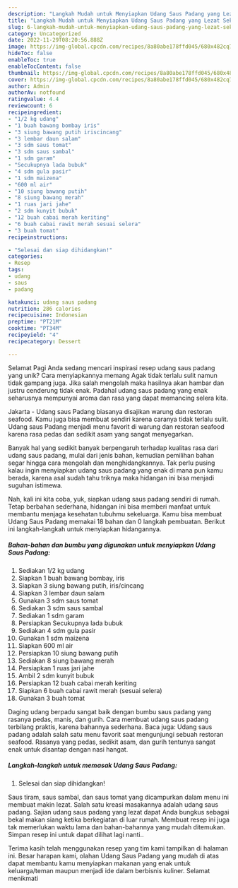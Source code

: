 ```yaml
---
description: "Langkah Mudah untuk Menyiapkan Udang Saus Padang yang Lezat Sekali"
title: "Langkah Mudah untuk Menyiapkan Udang Saus Padang yang Lezat Sekali"
slug: 6-langkah-mudah-untuk-menyiapkan-udang-saus-padang-yang-lezat-sekali
category: Uncategorized
date: 2022-11-29T08:20:56.888Z
image: https://img-global.cpcdn.com/recipes/8a80abe178ffd045/680x482cq70/udang-saus-padang-foto-resep-utama.jpg
hideToc: false
enableToc: true
enableTocContent: false
thumbnail: https://img-global.cpcdn.com/recipes/8a80abe178ffd045/680x482cq70/udang-saus-padang-foto-resep-utama.jpg
cover: https://img-global.cpcdn.com/recipes/8a80abe178ffd045/680x482cq70/udang-saus-padang-foto-resep-utama.jpg
author: Admin
authorAv: notfound
ratingvalue: 4.4
reviewcount: 6
recipeingredient:
- "1/2 kg udang"
- "1 buah bawang bombay iris"
- "3 siung bawang putih iriscincang"
- "3 lembar daun salam"
- "3 sdm saus tomat"
- "3 sdm saus sambal"
- "1 sdm garam"
- "Secukupnya lada bubuk"
- "4 sdm gula pasir"
- "1 sdm maizena"
- "600 ml air"
- "10 siung bawang putih"
- "8 siung bawang merah"
- "1 ruas jari jahe"
- "2 sdm kunyit bubuk"
- "12 buah cabai merah keriting"
- "6 buah cabai rawit merah sesuai selera"
- "3 buah tomat"
recipeinstructions:

- "Selesai dan siap dihidangkan!"
categories:
- Resep
tags:
- udang
- saus
- padang

katakunci: udang saus padang 
nutrition: 286 calories
recipecuisine: Indonesian
preptime: "PT21M"
cooktime: "PT34M"
recipeyield: "4"
recipecategory: Dessert

---
```



Selamat Pagi Anda sedang mencari inspirasi resep udang saus padang yang unik? Cara menyiapkannya memang Agak tidak terlalu sulit namun tidak gampang juga. Jika salah mengolah maka hasilnya akan hambar dan justru cenderung tidak enak. Padahal udang saus padang yang enak seharusnya mempunyai aroma dan rasa yang dapat memancing selera kita.


Jakarta - Udang saus Padang biasanya disajikan warung dan restoran seafood. Kamu juga bisa membuat sendiri karena caranya tidak terlalu sulit. Udang saus Padang menjadi menu favorit di warung dan restoran seafood karena rasa pedas dan sedikit asam yang sangat menyegarkan.

Banyak hal yang sedikit banyak berpengaruh terhadap kualitas rasa dari udang saus padang, mulai dari jenis bahan, kemudian pemilihan bahan segar hingga cara mengolah dan menghidangkannya. Tak perlu pusing kalau ingin menyiapkan udang saus padang yang enak di mana pun kamu berada, karena asal sudah tahu triknya maka hidangan ini bisa menjadi suguhan istimewa.


Nah, kali ini kita coba, yuk, siapkan udang saus padang sendiri di rumah. Tetap berbahan sederhana, hidangan ini bisa memberi manfaat untuk membantu menjaga kesehatan tubuhmu sekeluarga. Kamu bisa membuat Udang Saus Padang memakai 18 bahan dan 0 langkah pembuatan. Berikut ini langkah-langkah untuk menyiapkan hidangannya.

<!--inarticleads1-->

##### Bahan-bahan dan bumbu yang digunakan untuk menyiapkan Udang Saus Padang:

1. Sediakan 1/2 kg udang
1. Siapkan 1 buah bawang bombay, iris
1. Siapkan 3 siung bawang putih, iris/cincang
1. Siapkan 3 lembar daun salam
1. Gunakan 3 sdm saus tomat
1. Sediakan 3 sdm saus sambal
1. Sediakan 1 sdm garam
1. Persiapkan Secukupnya lada bubuk
1. Sediakan 4 sdm gula pasir
1. Gunakan 1 sdm maizena
1. Siapkan 600 ml air
1. Persiapkan 10 siung bawang putih
1. Sediakan 8 siung bawang merah
1. Persiapkan 1 ruas jari jahe
1. Ambil 2 sdm kunyit bubuk
1. Persiapkan 12 buah cabai merah keriting
1. Siapkan 6 buah cabai rawit merah (sesuai selera)
1. Gunakan 3 buah tomat


Daging udang berpadu sangat baik dengan bumbu saus padang yang rasanya pedas, manis, dan gurih. Cara membuat udang saus padang terbilang praktis, karena bahannya sederhana. Baca juga: Udang saus padang adalah salah satu menu favorit saat mengunjungi sebuah restoran seafood. Rasanya yang pedas, sedikit asam, dan gurih tentunya sangat enak untuk disantap dengan nasi hangat. 

<!--inarticleads2-->

##### Langkah-langkah untuk memasak Udang Saus Padang:


1. Selesai dan siap dihidangkan!

Saus tiram, saus sambal, dan saus tomat yang dicampurkan dalam menu ini membuat makin lezat. Salah satu kreasi masakannya adalah udang saus padang. Sajian udang saus padang yang lezat dapat Anda bungkus sebagai bekal makan siang ketika berkegiatan di luar rumah. Membuat resep ini juga tak memerlukan waktu lama dan bahan-bahannya yang mudah ditemukan. Simpan resep ini untuk dapat dilihat lagi nanti.. 

Terima kasih telah menggunakan resep yang tim kami tampilkan di halaman ini. Besar harapan kami, olahan Udang Saus Padang yang mudah di atas dapat membantu kamu menyiapkan makanan yang enak untuk keluarga/teman maupun menjadi ide dalam berbisnis kuliner. Selamat menikmati
